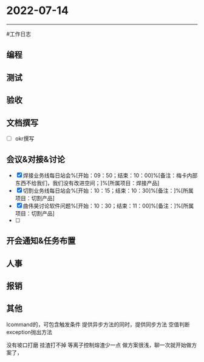 # 2022-07-14 

---

#工作日志

## 编程



## 测试



## 验收 



## 文档撰写 
- [ ] okr撰写


## 会议&对接&讨论
- [x] 焊接业务线每日站会%[开始：09：50；结束：10：00]%[备注：梅卡内部东西不给我们，我们没有改进空间；]%[所属项目：焊接产品]
- [x] 切割业务线每日站会%[开始：10：15；结束：10：30]%[备注：]%[所属项目：切割产品]
- [x] 曲伟昊讨论软件问题%[开始：10：30；结束：11：00]%[备注：]%[所属项目：切割产品]
- [ ] 


## 开会通知&任务布置



## 人事



## 报销



## 其他

Icommand的，可包含触发条件
提供异步方法的同时，提供同步方法
空值判断
exception抛出方法


没有坡口打磨
挂渣打不掉
等离子控制熔渣少一点
做方案很浅，聊一次就开始做方案了，





